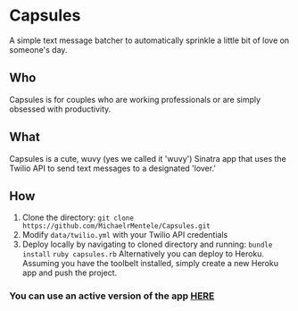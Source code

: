 # Capsules
A simple text message batcher to automatically sprinkle a little bit of love on someone's day.

## Who
Capsules is for couples who are working professionals or are simply obsessed with productivity.

## What
Capsules is a cute, wuvy (yes we called it 'wuvy') Sinatra app that uses the Twilio API to send text messages to a designated 'lover.'

## How
1. Clone the directory:
`git clone https://github.com/MichaelrMentele/Capsules.git`
2. Modify `data/twilio.yml` with your Twilio API credentials
3. Deploy locally by navigating to cloned directory and running:
`bundle install`
`ruby capsules.rb`
Alternatively you can deploy to Heroku. Assuming you have the toolbelt installed, simply create a new Heroku app and push the project.

### You can use an active version of the app [HERE](https://capsules.herokuapp.com/)